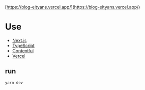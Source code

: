 [https://blog-eityans.vercel.app/](https://blog-eityans.vercel.app/)

# Use

- [Next.js](https://nextjs.org/)
- [TypeScript](https://www.typescriptlang.org/)
- [Contentful](https://app.contentful.com/)
- [Vercel](https://vercel.com/eityans)

## run

```
yarn dev
```
